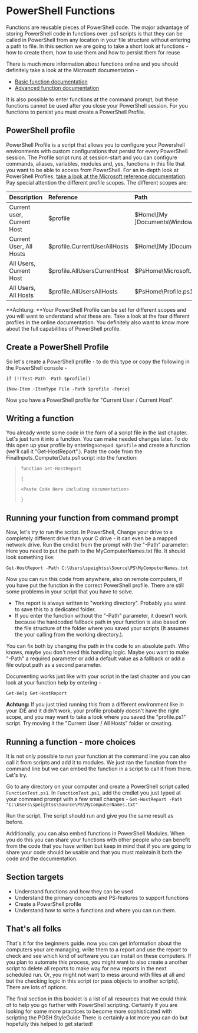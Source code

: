 # PowerShell Functions

Functions are reusable pieces of PowerShell code. The major advantage of storing PowerShell code in functions over .ps1 scripts is that they can be called in PowerShell from any location in your file structure without entering a path to file. In this section we are going to take a short look at functions - how to create them, how to use them and how to persist them for reuse

There is much more information about functions online and you should definitely take a look at the Microsoft documentation -

* [Basic function documentation](https://docs.microsoft.com/en-us/powershell/module/microsoft.powershell.core/about/about_functions?view=powershell-6)
* [Advanced function documentation](https://docs.microsoft.com/en-us/powershell/module/microsoft.powershell.core/about/about_functions_advanced?view=powershell-6)

It is also possible to enter functions at the command prompt, but these functions cannot be used after you close your PowerShell session. For you functions to persist you must create a PowerShell Profile.

## PowerShell profile

PowerShell Profile is a script that allows you to configure your Powershell environments with custom configurations that persist for every PowerShell session. The Profile script runs at session-start and you can configure commands, aliases, variables, modules and, yes, functions in this file that you want to be able to access from PowerShell. For an in-depth look at PowerShell Profiles, [take a look at the Microsoft reference documentation](https://docs.microsoft.com/en-us/powershell/module/microsoft.powershell.core/about/about_profiles?view=powershell-6). Pay special attention the different profile scopes. The different scopes are:

| Description | Reference | Path |
| :--- | :--- | :--- |
| Current user, Current Host | $profile | $Home\\[My \]Documents\WindowsPowerShell\Profile.ps1 |
| Current User, All Hosts | $profile.CurrentUserAllHosts | $Home\\[My \]Documents\Profile.ps1 |
| All Users, Current Host | $profile.AllUsersCurrentHost | $PsHome\Microsoft.PowerShell\_profile.ps1 |
| All Users, All Hosts | $profile.AllUsersAllHosts | $PsHome\Profile.ps1 |

**Achtung: **Your PowerShell Profile can be set for different scopes and you will want to understand what these are. Take a look at the four different profiles in the online documentation. You definitely also want to know more about the full capabilities of PowerShell profile.

## Create a PowerShell Profile

So let's create a PowerShell profile - to do this type or copy the following in the PowerShell console -

`if (!(Test-Path -Path $profile))`

`{New-Item -ItemType File -Path $profile -Force}`

Now you have a PowerShell profile for "Current User / Current Host".

## Writing a function

You already wrote some code in the form of a script file in the last chapter. Let's just turn it into a function. You can make needed changes later. To do this open up your profile by entering`notepad $profile` and create a function \(we'll call it "Get-HostReport".\). Paste the code from the FinalInputs\_ComputerData.ps1 script into the function:

> `function Get-HostReport`
>
> `{`
>
> `<Paste Code Here including documentation>`
>
> `}`

## Running your function from command prompt

Now, let's try to run the script. In PowerShell, Change your drive to a completely different drive than your C drive - it can even be a mapped network drive. Run the cmdlet from the prompt with the "-Path" parameter: Here you need to put the path to the MyComputerNames.txt file. It should look something like:

`Get-HostReport -Path C:\Users\speightss\Source\PS\MyComputerNames.txt`

Now you can run this code from anywhere, also on remote computers, if you have put the function in the correct PowerShell profile. There are still some problems in your script that you have to solve.

* The report is always written to "working directory". Probably you want to save this to a dedicated folder. 
* If you enter the function without the "-Path" parameter, it doesn't work because the  hardcoded fallback path in your function is also based on the file structure of the folder where you saved your scripts \(It assumes the your calling from the working directory.\).

You can fix both by changing the path in the code to an absolute path. Who knows, maybe you don't need this handling logic. Maybe you want to make "-Path" a required parameter or add a default value as a fallback or add a file output path as a second parameter.

Documenting works just like with your script in the last chapter and you can look at your function help by entering -

`Get-Help Get-HostReport`

**Achtung:** If you just tried running this from a different environment like in your IDE and it didn't work, your profile probably doesn't have the right scope, and you may want to take a look where you saved the "profile.ps1" script. Try moving it the "Current User / All Hosts" folder or creating.

## Running a function - more choices

It is not only possible to run your function at the command line you can also call it from scripts and add it to modules. We just ran the function from the command line but we can embed the function in a script to call it from there. Let's try.

Go to any directory on your computer and create a PowerShell script called `FunctionTest.ps1`. In `FunctionTest.ps1`, add the cmdlet you just typed at your command prompt with a few small changes - `Get-HostReport -Path "C:\Users\speightss\Source\PS\MyComputerNames.txt"`

Run the script. The script should run and give you the same result as before.

Additionally, you can also embed functions in PowerShell Modules. When you do this you can share your functions with other people who can benefit from the code that you have written but keep in mind that if you are going to share your code should be usable and that you must maintain it both the code and the documentation.

## Section targets

* Understand functions and how they can be used
* Understand the primary concepts and PS-features to support functions
* Create a PowerShell profile
* Understand how to write a functions and where you can run them. 

## That's all folks

That's it for the beginners guide. now you can get information about the computers your are managing, write them to a report and use the report to check and see which kind of software you can install on these computers. If you plan to automate this process, you might want to also create a another script to delete all reports to make way for new reports in the next scheduled run. Or, you might not want to mess around with files at all and but the checking logic in this script \(or pass objects to another scripts\). There are lots of options.

The final section in this booklet is a list of all resources that we could think of to help you go further with PowerShell scripting. Certainly if you are looking for some more practices to become more sophisticated with scripting the POSH StyleGuide There is certainly a lot more you can do but hopefully this helped to get started!

## 



